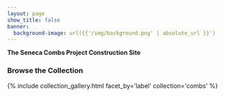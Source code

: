```yaml
---
layout: page
show_title: false
banner:
  background-image: url({{'/img/background.png' | absolute_url }}')
---
```


__The Seneca Combs Project Construction Site__

### Browse the Collection

{% include collection_gallery.html facet_by='label' collection='combs' %}
